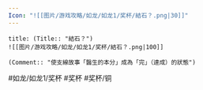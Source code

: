 ```yaml
---
Icon: "![[图片/游戏攻略/如龙/如龙1/奖杯/結石？.png|30]]"
---
```

```ad-common-bronze-trophy
title: (Title:: "結石？")
![[图片/游戏攻略/如龙/如龙1/奖杯/結石？.png|100]]

(Comment:: "使支線故事「醫生的本分」成為「完」（達成）的狀態")
```

#如龙/如龙1/奖杯 #奖杯 #奖杯/铜
